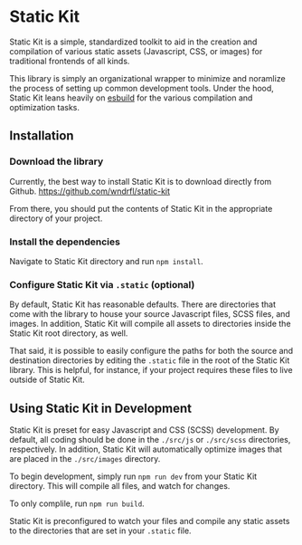 # Static Kit

Static Kit is a simple, standardized toolkit to aid in the creation and compilation of various static assets (Javascript, CSS, or images) for traditional frontends of all kinds.

This library is simply an organizational wrapper to minimize and noramlize the process of setting up common development tools. Under the hood, Static Kit leans heavily on [esbuild](https://esbuild.github.io/) for the various compilation and optimization tasks.

## Installation

### Download the library

Currently, the best way to install Static Kit is to download directly from Github.
https://github.com/wndrfl/static-kit

From there, you should put the contents of Static Kit in the appropriate directory of your project.

### Install the dependencies

Navigate to Static Kit directory and run `npm install`.

### Configure Static Kit via `.static` (optional)

By default, Static Kit has reasonable defaults. There are directories that come with the library to house your source Javascript files, SCSS files, and images. In addition, Static Kit will compile all assets to directories inside the Static Kit root directory, as well.

That said, it is possible to easily configure the paths for both the source and destination directories by editing the `.static` file in the root of the Static Kit library. This is helpful, for instance, if your project requires these files to live outside of Static Kit.

## Using Static Kit in Development

Static Kit is preset for easy Javascript and CSS (SCSS) development. By default, all coding should be done in the `./src/js` or `./src/scss` directories, respectively. In addition, Static Kit will automatically optimize images that are placed in the `./src/images` directory.

To begin development, simply run `npm run dev` from your Static Kit directory. This will compile all files, and watch for changes.

To only complile, run `npm run build`.

Static Kit is preconfigured to watch your files and compile any static assets to the directories that are set in your `.static` file.
